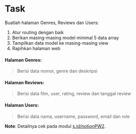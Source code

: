 # Task
Buatlah halaman Genres, Reviews dan Users:
1. Atur routing dengan baik
2. Berikan masing-masing model minimal 5 data array
3. Tampilkan data model ke masing-masing view
4. Rapihkan halaman web

#### Halaman Genres:

> Berisi data nomor, genre dan deskripsi

#### Halaman Reviews:

> Berisi data film, user, rating, review dan tanggal review

#### Halaman Users:

> Berisi data nama, username, password, email dan role

**Note**: Detailnya cek pada modul [s.id/notionPW2](https://s.id/notionPW2).